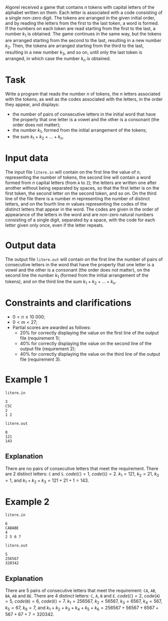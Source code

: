 Algorel received a game that contains $n$ tokens with capital letters of the alphabet written on them. Each letter is associated with a code consisting of a single non-zero digit. The tokens are arranged in the given initial order, and by reading the letters from the first to the last token, a word is formed. If the numbers on each token are read starting from the first to the last, a number $k_1$ is obtained. The game continues in the same way, but the tokens are arranged starting from the second to the last, resulting in a new number $k_2$. Then, the tokens are arranged starting from the third to the last, resulting in a new number $k_3$, and so on, until only the last token is arranged, in which case the number $k_n$ is obtained.

# Task

Write a program that reads the number $n$ of tokens, the $n$ letters associated with the tokens, as well as the codes associated with the letters, in the order they appear, and displays:

* the number of pairs of consecutive letters in the initial word that have the property that one letter is a vowel and the other is a consonant (the order does not matter);
* the number $k_1$, formed from the initial arrangement of the tokens;
* the sum $k_1 + k_2 + \dots + k_n$.

# Input data

The input file `litere.in` will contain on the first line the value of $n$, representing the number of tokens, the second line will contain a word formed from $n$ capital letters (from `A` to `Z`); the letters are written one after another without being separated by spaces, so that the first letter is on the first token, the second letter on the second token, and so on. On the third line of the file there is a number $m$ representing the number of distinct letters, and on the fourth line $m$ values representing the codes of the distinct letters that appear in the word. The codes are given in the order of appearance of the letters in the word and are non-zero natural numbers consisting of a single digit, separated by a space, with the code for each letter given only once, even if the letter repeats.

# Output data

The output file `litere.out` will contain on the first line the number of pairs of consecutive letters in the word that have the property that one letter is a vowel and the other is a consonant (the order does not matter), on the second line the number $k_1$ (formed from the initial arrangement of the tokens), and on the third line the sum $k_1 + k_2 + \dots + k_n$.

# Constraints and clarifications

* $0 < n \leq 10 \ 000$;
* $0 < m < 27$;
* Partial scores are awarded as follows:
    - $20$% for correctly displaying the value on the first line of the output file (requirement $1$);
    - $40$% for correctly displaying the value on the second line of the output file (requirement $2$);
    - $40$% for correctly displaying the value on the third line of the output file (requirement $3$).

# Example 1

`litere.in`
```
3
CSC
2
1 2
```

`litere.out`
```
0
121
143
```

## Explanation

There are no pairs of consecutive letters that meet the requirement. There are $2$ distinct letters: `C` and `S`. $code($`C`$) = 1$, $code($`S`$) = 2$. $k_1 = 121$, $k_2 = 21$, $k_3 = 1$, and $k_1 + k_2 + k_3 = 121 + 21 + 1 = 143$.

# Example 2

`litere.in`
```
6
CABABE
4
2 5 6 7
```

`litere.out`
```
5
256567
320342
```

## Explanation

There are $5$ pairs of consecutive letters that meet the requirement: `CA`, `AB`, `BA`, `AB` and `BE`. There are $4$ distinct letters: `C`, `A`, `B` and `E`. $code($`C`$) = 2$, $code($`A`$) = 5$, $code($`B`$) = 6$, $code($`E`$) = 7$. $k_1 = 256567$, $k_2 = 56567$, $k_3 = 6567$, $k_4 = 567$, $k_5 = 67$, $k_6 = 7$, and $k_1 + k_2 + k_3 + k_4 + k_5 + k_6 = 256567 + 56567 + 6567 + 567 + 67 + 7 = 320342$.